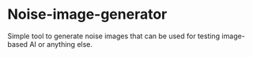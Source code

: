 # Noise-image-generator
Simple tool to generate noise images that can be used for testing image-based AI or anything else. 
